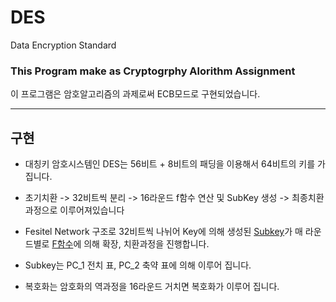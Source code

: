 # DES
Data Encryption Standard

###  <strong>This Program make as Cryptogrphy Alorithm Assignment</strong>
이 프로그램은 암호알고리즘의 과제로써 ECB모드로 구현되었습니다.

---

## 구현
- 대칭키 암호시스템인 DES는 56비트 + 8비트의 패딩을 이용해서 64비트의 키를 가집니다. 

- 초기치환 -> 32비트씩 분리 -> 16라운드 f함수 연산 및 SubKey 생성 -> 최종치환 과정으로 이루어져있습니다

- Fesitel Network 구조로 32비트씩 나뉘어 Key에 의해 생성된 [Subkey](https://github.com/kococo-code/DES/blob/master/source.cpp#L128)가 매 라운드별로 [F함수](https://github.com/kococo-code/DES/blob/master/source.cpp#L113)에 의해 확장, 치환과정을 진행합니다.
 
 - Subkey는 PC_1 전치 표, PC_2 축약 표에 의해 이루어 집니다.

 - 복호화는 암호화의 역과정을 16라운드 거치면 복호화가 이루어 집니다.